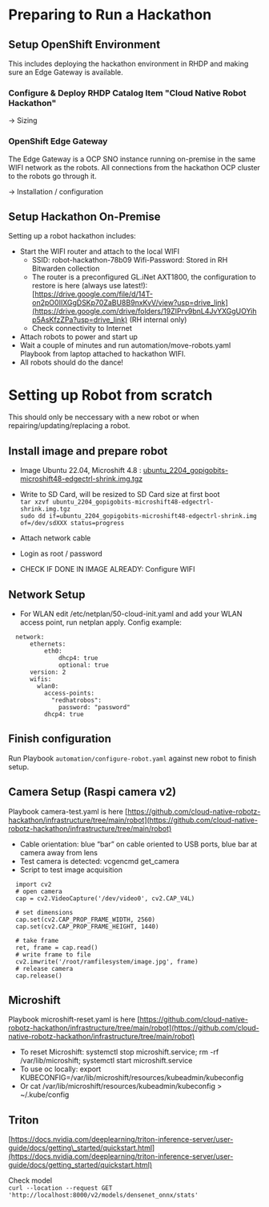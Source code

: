 # Preparing to Run a Hackathon 

## Setup OpenShift Environment

This includes deploying the hackathon environment in RHDP and making sure an Edge Gateway is available.

### Configure & Deploy RHDP Catalog Item "Cloud Native Robot Hackathon"

-> Sizing

### OpenShift Edge Gateway

The Edge Gateway is a OCP SNO instance running on-premise in the same WIFI network as the robots. All connections from the hackathon OCP cluster to the robots go through it.

-> Installation / configuration

## Setup Hackathon On-Premise

Setting up a robot hackathon includes:

* Start the WIFI router and attach to the local WIFI
  * SSID: robot-hackathon-78b09 Wifi-Password: Stored in RH Bitwarden collection
  * The router is a preconfigured GL.iNet AXT1800, the configuration to restore is here (always use latest!): [https://drive.google.com/file/d/14T-on2pO0IIXGgDSKp70ZaBU8B9nxKvV/view?usp=drive_link](https://drive.google.com/drive/folders/19ZIPrv9bnL4JvYXGgUOYihp5AsKfzZPa?usp=drive_link) (RH internal only)
  * Check connectivity to Internet
* Attach robots to power and start up
 * Wait a couple of minutes and run automation/move-robots.yaml Playbook from laptop attached to hackathon WIFI.
 * All robots should do the dance!
   
# Setting up Robot from scratch

This should only be neccessary with a new robot or when repairing/updating/replacing a robot.

## Install image and prepare robot

* Image Ubuntu 22.04, Microshift 4.8 :  [ubuntu_2204_gopigobits-microshift48-edgectrl-shrink.img.tgz](https://drive.google.com/file/d/1I1zhFV3aXpyn30Eg-lO2gupraSWquO7B/view?usp=drive_link)  
* Write to SD Card, will be resized to SD Card size at first boot  
  `tar xzvf ubuntu_2204_gopigobits-microshift48-edgectrl-shrink.img.tgz`  
  `sudo dd if=ubuntu_2204_gopigobits-microshift48-edgectrl-shrink.img of=/dev/sdXXX status=progress`  
    
* Attach network cable  
* Login as root / password   
* CHECK IF DONE IN IMAGE ALREADY: Configure WIFI

## Network Setup

* For WLAN edit /etc/netplan/50-cloud-init.yaml and add your WLAN access point, run netplan apply. Config example:

```
  network:
      ethernets:
          eth0:
              dhcp4: true
              optional: true
      version: 2
      wifis:
        wlan0:
          access-points:
            "redhatrobos":
              password: "password"
          dhcp4: true
```
## Finish configuration 

Run Playbook `automation/configure-robot.yaml` against new robot to finish setup.

## Camera Setup (Raspi camera v2)

Playbook camera-test.yaml is here [https://github.com/cloud-native-robotz-hackathon/infrastructure/tree/main/robot](https://github.com/cloud-native-robotz-hackathon/infrastructure/tree/main/robot)   

* Cable orientation: blue “bar” on cable oriented to USB ports, blue bar at camera away from lens  
* Test camera is detected: vcgencmd get_camera  
* Script to test image acquisition  

```
  import cv2  
  # open camera  
  cap = cv2.VideoCapture('/dev/video0', cv2.CAP_V4L)  
    
  # set dimensions  
  cap.set(cv2.CAP_PROP_FRAME_WIDTH, 2560)  
  cap.set(cv2.CAP_PROP_FRAME_HEIGHT, 1440)  
    
  # take frame  
  ret, frame = cap.read()  
  # write frame to file  
  cv2.imwrite('/root/ramfilesystem/image.jpg', frame)  
  # release camera  
  cap.release()
```

## Microshift

Playbook microshift-reset.yaml is here [https://github.com/cloud-native-robotz-hackathon/infrastructure/tree/main/robot](https://github.com/cloud-native-robotz-hackathon/infrastructure/tree/main/robot) 

* To reset Microshift: systemctl stop microshift.service; rm -rf /var/lib/microshift; systemctl start microshift.service  
* To use oc locally: export KUBECONFIG=/var/lib/microshift/resources/kubeadmin/kubeconfig  
* Or cat /var/lib/microshift/resources/kubeadmin/kubeconfig > ~/.kube/config

## Triton

[https://docs.nvidia.com/deeplearning/triton-inference-server/user-guide/docs/getting\_started/quickstart.html](https://docs.nvidia.com/deeplearning/triton-inference-server/user-guide/docs/getting_started/quickstart.html)

Check model  
`curl --location --request GET 'http://localhost:8000/v2/models/densenet_onnx/stats'`
